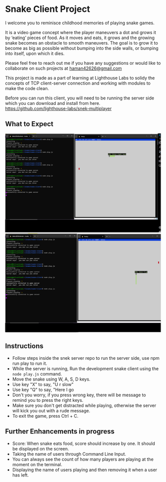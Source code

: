 # Snake Client Project

I welcome you to reminisce childhood memories of playing snake games. 

It is a video game concept where the player maneuvers a dot and grows it by ‘eating’ pieces of food. As it moves and eats, it grows and the growing snake becomes an obstacle to smooth maneuvers. The goal is to grow it to become as big as possible without bumping into the side walls, or bumping into itself, upon which it dies. 

Please feel free to reach out me if you have any suggestions or would like to collaborate on such projects at haman42626@gmail.com

This project is made as a part of learning at Lighthouse Labs to solidy the concepts of TCP client-server connection and working with modules to make the code clean.

Before you can run this client, you will need to be running the server side which you can download and install from here. 
https://github.com/lighthouse-labs/snek-multiplayer

## What to Expect

!["Reminding user to press right keys"](./docs/snakeKeys.png)
!["Canned Message"](./docs/snakeMsg.png)


## Instructions

- Follow steps inside the snek server repo to run the server side, use npm run play to run it.
- While the server is running, Run the development snake client using the `node play.js` command.
- Move the snake using W, A, S, D keys. 
- Use key "X" to say, "U r slow"
- Use key "Q" to say, "Here I go
- Don't you worry, if you press wrong key, there will be message to remind you to press the right keys.
- Make sure you don't get distracted while playing, otherwise the server will kick you out with a rude message.
- To exit the game, press Ctrl + C.

## Further Enhancements in progress

- Score: When snake eats food, score should increase by one. It should be displayed on the screen.
- Taking the name of users through Command Line Input.
- You can always see the count of how many players are playing at the moment on the terminal.
- Displaying the name of users playing and then removing it when a user has left.